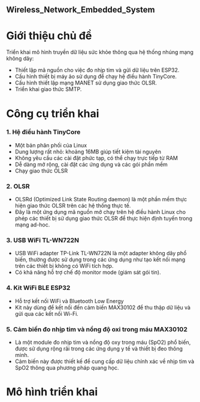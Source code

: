 ## Wireless_Network_Embedded_System
# Giới thiệu chủ đề
Triển khai mô hình truyền dữ liệu sức khỏe thông qua hệ thống nhúng mạng không dây:
  - Thiết lập mã nguồn cho việc đo nhịp tim và gửi dữ liệu trên ESP32.
  - Cấu hình thiết bị máy ảo sử dụng để chạy hệ điều hành TinyCore.
  - Cấu hình thiết lập mạng MANET sử dụng giao thức OLSR.
  - Triển khai giao thức SMTP.
# Công cụ triển khai
### 1. Hệ điều hành TinyCore
  - Một bản phân phối của Linux
  - Dung lượng rất nhỏ: khoảng 16MB giúp tiết kiệm tài nguyên
  - Không yêu cầu các cài đặt phức tạp, có thể chạy trực tiếp từ RAM
  - Dễ dàng mở rộng, cài đặt các ứng dụng và các gói phần mềm
  - Chạy giao thức OLSR
### 2. OLSR
  - OLSRd (Optimized Link State Routing daemon) là một phần mềm thực hiện giao thức OLSR trên các hệ thống thực tế. 
  - Đây là một ứng dụng mã nguồn mở chạy trên hệ điều hành Linux cho phép các thiết bị sử dụng giao thức OLSR để thực hiện định tuyến trong mạng ad-hoc.
### 3. USB WiFi TL-WN722N
  - USB WiFi adapter TP-Link TL-WN722N là một adapter không dây phổ biến, thường được sử dụng trong các ứng dụng như tạo kết nối mạng trên các thiết bị không có WiFi tích hợp.
  - Có khả năng hỗ trợ chế độ monitor mode (giám sát gói tin).
### 4. Kit WiFi BLE ESP32
  - Hỗ trợ kết nối WiFi và Bluetooth Low Energy
  - Kit này dùng để kết nối đến cảm biến MAX30102 để thu thập dữ liệu và gửi  qua các kết nối Wi-Fi.
### 5. Cảm biến đo nhịp tim và nồng độ oxi trong máu MAX30102
  - Là một module đo nhịp tim và nồng độ oxy trong máu (SpO2) phổ biến, được sử dụng rộng rãi trong các ứng dụng y tế và thiết bị đeo thông minh. 
  - Cảm biến này được thiết kế để cung cấp dữ liệu chính xác về nhịp tim và SpO2 thông qua phương pháp quang học.
# Mô hình triển khai


     




